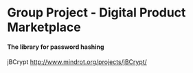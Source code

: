 Group Project - Digital Product Marketplace
===========================================


#### The library for password hashing

jBCrypt
http://www.mindrot.org/projects/jBCrypt/
